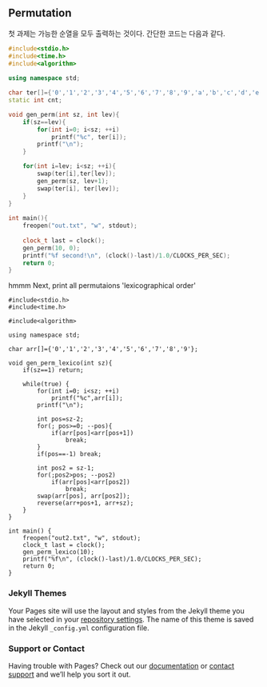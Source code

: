 ## Permutation

첫 과제는 가능한 순열을 모두 출력하는 것이다. 간단한 코드는 다음과 같다.

```c++
#include<stdio.h>
#include<time.h>
#include<algorithm>
 
using namespace std;

char ter[]={'0','1','2','3','4','5','6','7','8','9','a','b','c','d','e','f'};
static int cnt;

void gen_perm(int sz, int lev){
    if(sz==lev){
        for(int i=0; i<sz; ++i)
            printf("%c", ter[i]);
        printf("\n");
    }

    for(int i=lev; i<sz; ++i){
        swap(ter[i],ter[lev]);
        gen_perm(sz, lev+1);
        swap(ter[i], ter[lev]);
    }
}
 
int main(){
    freopen("out.txt", "w", stdout);
 
    clock_t last = clock();
    gen_perm(10, 0);
    printf("%f second!\n", (clock()-last)/1.0/CLOCKS_PER_SEC);
    return 0;
}

```
hmmm
Next, print all permutaions 'lexicographical order'
```
#include<stdio.h>
#include<time.h>

#include<algorithm>

using namespace std;

char arr[]={'0','1','2','3','4','5','6','7','8','9'};

void gen_perm_lexico(int sz){
	if(sz==1) return;

	while(true) {
		for(int i=0; i<sz; ++i)
			printf("%c",arr[i]);
		printf("\n");

		int pos=sz-2;
		for(; pos>=0; --pos){
			if(arr[pos]<arr[pos+1])
				break;
		}
		if(pos==-1) break;

		int pos2 = sz-1;
		for(;pos2>pos; --pos2)
			if(arr[pos]<arr[pos2])
				break;
		swap(arr[pos], arr[pos2]);
		reverse(arr+pos+1, arr+sz);
	}
}

int main() {
	freopen("out2.txt", "w", stdout);
	clock_t last = clock();
	gen_perm_lexico(10);
	printf("%f\n", (clock()-last)/1.0/CLOCKS_PER_SEC);
	return 0;
}

```

### Jekyll Themes

Your Pages site will use the layout and styles from the Jekyll theme you have selected in your [repository settings](https://github.com/MathTrauma/MathTrauma.github.io/settings). The name of this theme is saved in the Jekyll `_config.yml` configuration file.

### Support or Contact

Having trouble with Pages? Check out our [documentation](https://help.github.com/categories/github-pages-basics/) or [contact support](https://github.com/contact) and we’ll help you sort it out.

